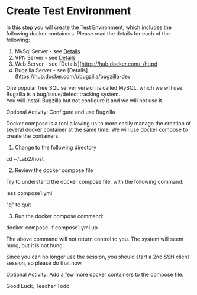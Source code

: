 # Create Test Environment

In this step you will create the Test Environment, which includes the following docker containers.
Please read the details for each of the following:

1. MySql Server - see [Details](https://hub.docker.com/_/mysql)
2. VPN Server - see [Details](https://hub.docker.com/r/hwdsl2/ipsec-vpn-server)
3. Web Server - see [Details](https://hub.docker.com/_/httpd
3. Bugzilla Server - see [Details](https://hub.docker.com/r/bugzilla/bugzilla-dev

One popular free SQL server version is called MySQL, which we will use. 
Bugzilla is a bug/issue/defect tracking system.  
You will install Bugzilla but not configure it and we will not use it.

Optional Activity: Configure and use Bugzilla

Docker compose is a tool allowing us to more easily manage the creation of several docker container at the same time.  We will use docker compose to create the containers.

1. Change to the following directory

cd ~/Lab2/host

2. Review the docker compose file

Try to understand the docker compose file, with the following command:

less compose1.yml

"q" to quit

3. Run the docker compose command:

docker-compose -f compose1.yml up

The above command will not return control to you.
The system will seem hung, but it is not hung.

Since you can no longer use the session, you should start a 2nd SSH client session, so please do that now.

Optional Activity: Add a few more docker containers to the compose file.

Good Luck, Teacher Todd

